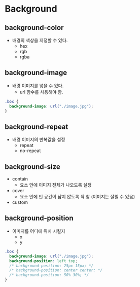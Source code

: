 # Background

## background-color

- 배경의 색상을 지정할 수 있다.
  - hex
  - rgb
  - rgba

## background-image

- 배경 이미지를 넣을 수 있다.
  - url 함수를 사용해야 함.

```css
.box {
  background-image: url("./image.jpg");
}
```

## background-repeat

- 배경 이미지의 반복값을 설정
  - repeat
  - no-repeat

## background-size

- contain
  - 요소 안에 이미지 전체가 나오도록 설정
- cover
  - 요소 안에 빈 공간이 남지 않도록 꽉 참 (이미지는 잘릴 수 있음)
- custom

## background-position

- 이미지를 어디에 위치 시킬지
  - x
  - y

```css
.box {
  background-image: url("./image.jpg");
  background-position: left top;
  /* background-position: 25px 15px; */
  /* background-position: center center; */
  /* background-position: 50% 30%; */
}
```
